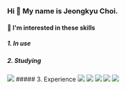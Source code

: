 ### Hi 👋 My name is Jeongkyu Choi.

#### 🌱 I'm interested in these skills</br>
##### 1. In use</br>

##### 2. Studying
<img src="https://img.shields.io/badge/%3Csvg%20role%3D%22img%22%20viewBox%3D%220%200%2024%2024%22%20xmlns%3D%22http%3A%2F%2Fwww.w3.org%2F2000%2Fsvg%22%3E%3Ctitle%3ENode.js%3C%2Ftitle%3E%3Cpath%20d%3D%22M11.998%2C24c--0.321%2C0--0.641--0.084--0.922--0.247l--2.936--1.737c--0.438--0.245--0.224--0.332--0.08--0.383%20c0.585--0.203%2C0.703--0.25%2C1.328--0.604c0.065--0.037%2C0.151--0.023%2C0.218%2C0.017l2.256%2C1.339c0.082%2C0.045%2C0.197%2C0.045%2C0.272%2C0l8.795--5.076%20c0.082--0.047%2C0.134--0.141%2C0.134--0.238V6.921c0--0.099--0.053--0.192--0.137--0.242l--8.791--5.072c--0.081--0.047--0.189--0.047--0.271%2C0%20L3.075%2C6.68C2.99%2C6.729%2C2.936%2C6.825%2C2.936%2C6.921v10.15c0%2C0.097%2C0.054%2C0.189%2C0.139%2C0.235l2.409%2C1.392%20c1.307%2C0.654%2C2.108--0.116%2C2.108--0.89V7.787c0--0.142%2C0.114--0.253%2C0.256--0.253h1.115c0.139%2C0%2C0.255%2C0.112%2C0.255%2C0.253v10.021%20c0%2C1.745--0.95%2C2.745--2.604%2C2.745c--0.508%2C0--0.909%2C0--2.026--0.551L2.28%2C18.675c--0.57--0.329--0.922--0.945--0.922--1.604V6.921%20c0--0.659%2C0.353--1.275%2C0.922--1.603l8.795--5.082c0.557--0.315%2C1.296--0.315%2C1.848%2C0l8.794%2C5.082c0.57%2C0.329%2C0.924%2C0.944%2C0.924%2C1.603%20v10.15c0%2C0.659--0.354%2C1.273--0.924%2C1.604l--8.794%2C5.078C12.643%2C23.916%2C12.324%2C24%2C11.998%2C24z%20M19.099%2C13.993%20c0--1.9--1.284--2.406--3.987--2.763c--2.731--0.361--3.009--0.548--3.009--1.187c0--0.528%2C0.235--1.233%2C2.258--1.233%20c1.807%2C0%2C2.473%2C0.389%2C2.747%2C1.607c0.024%2C0.115%2C0.129%2C0.199%2C0.247%2C0.199h1.141c0.071%2C0%2C0.138--0.031%2C0.186--0.081%20c0.048--0.054%2C0.074--0.123%2C0.067--0.196c--0.177--2.098--1.571--3.076--4.388--3.076c--2.508%2C0--4.004%2C1.058--4.004%2C2.833%20c0%2C1.925%2C1.488%2C2.457%2C3.895%2C2.695c2.88%2C0.282%2C3.103%2C0.703%2C3.103%2C1.269c0%2C0.983--0.789%2C1.402--2.642%2C1.402%20c--2.327%2C0--2.839--0.584--3.011--1.742c--0.02--0.124--0.126--0.215--0.253--0.215h--1.137c--0.141%2C0--0.254%2C0.112--0.254%2C0.253%20c0%2C1.482%2C0.806%2C3.248%2C4.655%2C3.248C17.501%2C17.007%2C19.099%2C15.91%2C19.099%2C13.993z%22%2F%3E%3C%2Fsvg%3E-Node.js-%23339933"/>
##### 3. Experience
<img src="https://img.shields.io/badge/PHP-777BB4?style=flat&logo=PHP&logoColor=white"/> <img src="https://img.shields.io/badge/Python-3776AB?style=flat&logo=Python&logoColor=white"/> <img src="https://img.shields.io/badge/CSS3-1572B6?style=flat&logo=CSS3&logoColor=white"/> <img src="https://img.shields.io/badge/HTML5-E34F26?style=flat&logo=HTML5&logoColor=white"/> <img src="https://img.shields.io/badge/Javascript-yellow?style=flat&logo=Javascript&logoColor=white"/>
<!--
**ClairKyu/ClairKyu** is a ✨ _special_ ✨ repository because its `README.md` (this file) appears on your GitHub profile.

Here are some ideas to get you started:

- 🔭 I’m currently working on ...
- 🌱 I’m currently learning ...
- 👯 I’m looking to collaborate on ...
- 🤔 I’m looking for help with ...
- 💬 Ask me about ...
- 📫 How to reach me: ...
- 😄 Pronouns: ...
- ⚡ Fun fact: ...
-->
